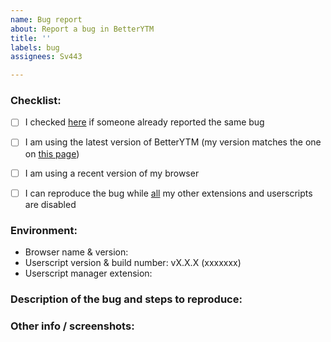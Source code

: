 ```yaml
---
name: Bug report
about: Report a bug in BetterYTM
title: ''
labels: bug
assignees: Sv443

---
```


### Checklist:
<!-- After submitting this issue, please click on the checkboxes to check them after you have done the respective task -->
- [ ] I checked [here](https://github.com/Sv443/BetterYTM/issues?q=is%3Aissue+sort%3Aupdated-desc) if someone already reported the same bug
- [ ] I am using the latest version of BetterYTM (my version matches the one on [this page](https://github.com/Sv443/BetterYTM/releases/latest))
- [ ] I am using a recent version of my browser
- [ ] I can reproduce the bug while <u>all</u> my other extensions and userscripts are disabled


### Environment:
- Browser name & version: 
- Userscript version & build number: vX.X.X (xxxxxxx)
- Userscript manager extension: 
<!--
  To view the userscript version and build number, either open the configuration menu and copy the numbers and letters below the menu title,
  or open the JavaScript console of your browser (usually with Ctrl + Shift + K or F12) and scroll to the very top.
-->


### Description of the bug and steps to reproduce:
<!--
  Please write a clear and concise description of what the bug is and also include steps to reproduce it.
  Don't shy away from going into detail, it's much more helpful than having too little info.
-->


### Other info / screenshots:
<!--
  It will be massively helpful if you include a screenshot of the JavaScript console (usually opened with Ctrl + Shift + K or F12).
  After opening it, please enter "BetterYTM" into the filter, sort by errors and warnings, and make sure to expand all error messages that are collapsed by default.
-->
